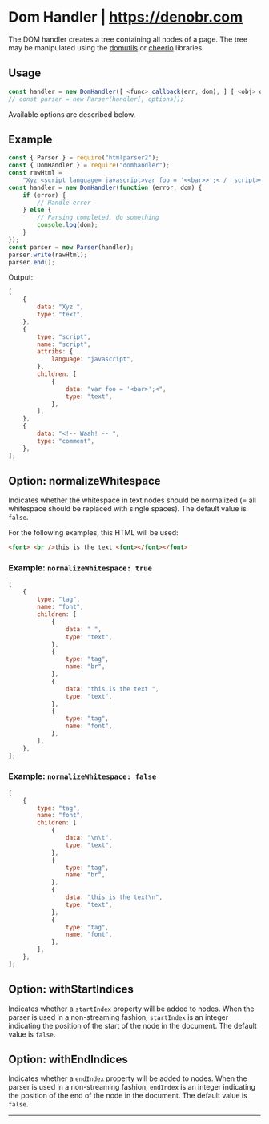 # Dom Handler | https://denobr.com

The DOM handler creates a tree containing all nodes of a page.
The tree may be manipulated using the [domutils](https://github.com/fb55/domutils) or [cheerio](https://github.com/cheeriojs/cheerio) libraries.

## Usage

```javascript
const handler = new DomHandler([ <func> callback(err, dom), ] [ <obj> options ]);
// const parser = new Parser(handler[, options]);
```

Available options are described below.

## Example

```javascript
const { Parser } = require("htmlparser2");
const { DomHandler } = require("domhandler");
const rawHtml =
    "Xyz <script language= javascript>var foo = '<<bar>>';< /  script><!--<!-- Waah! -- -->";
const handler = new DomHandler(function (error, dom) {
    if (error) {
        // Handle error
    } else {
        // Parsing completed, do something
        console.log(dom);
    }
});
const parser = new Parser(handler);
parser.write(rawHtml);
parser.end();
```

Output:

```javascript
[
    {
        data: "Xyz ",
        type: "text",
    },
    {
        type: "script",
        name: "script",
        attribs: {
            language: "javascript",
        },
        children: [
            {
                data: "var foo = '<bar>';<",
                type: "text",
            },
        ],
    },
    {
        data: "<!-- Waah! -- ",
        type: "comment",
    },
];
```

## Option: normalizeWhitespace

Indicates whether the whitespace in text nodes should be normalized (= all whitespace should be replaced with single spaces).
The default value is `false`.

For the following examples, this HTML will be used:

```html
<font> <br />this is the text <font></font></font>
```

### Example: `normalizeWhitespace: true`

```javascript
[
    {
        type: "tag",
        name: "font",
        children: [
            {
                data: " ",
                type: "text",
            },
            {
                type: "tag",
                name: "br",
            },
            {
                data: "this is the text ",
                type: "text",
            },
            {
                type: "tag",
                name: "font",
            },
        ],
    },
];
```

### Example: `normalizeWhitespace: false`

```javascript
[
    {
        type: "tag",
        name: "font",
        children: [
            {
                data: "\n\t",
                type: "text",
            },
            {
                type: "tag",
                name: "br",
            },
            {
                data: "this is the text\n",
                type: "text",
            },
            {
                type: "tag",
                name: "font",
            },
        ],
    },
];
```

## Option: withStartIndices

Indicates whether a `startIndex` property will be added to nodes.
When the parser is used in a non-streaming fashion, `startIndex` is an integer indicating the position of the start of the node in the document.
The default value is `false`.

## Option: withEndIndices

Indicates whether a `endIndex` property will be added to nodes.
When the parser is used in a non-streaming fashion, `endIndex` is an integer indicating the position of the end of the node in the document.
The default value is `false`.

---

